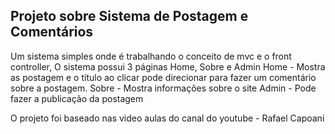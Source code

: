 ## Projeto sobre Sistema de Postagem e Comentários
Um sistema simples onde é trabalhando o conceito de mvc e o front controller, 
O sistema possui 3 páginas Home, Sobre e Admin
Home  - Mostra as postagem e o título ao clicar pode direcionar para fazer um comentário sobre a postagem.
Sobre - Mostra informações sobre o site
Admin - Pode fazer a publicação da postagem

O projeto foi baseado nas video aulas do canal do youtube - Rafael Capoani